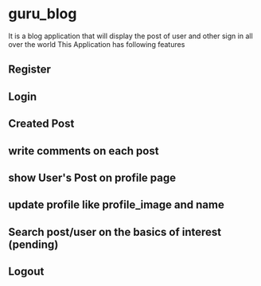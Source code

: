 # guru_blog

It is a blog application that will display the post of user and other sign in all over the world
This Application has following features

## Register
## Login
## Created Post
## write comments on each post
## show User's Post on profile page
## update profile like profile_image and name
## Search post/user on the basics of interest (pending)
## Logout
